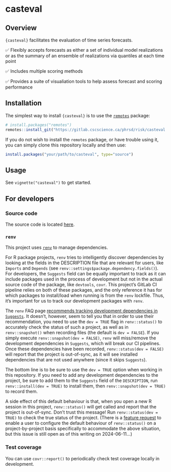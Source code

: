 
<!-- README.md is generated from README.Rmd. Please edit that file and re-build the .md with devtools::build_readme() -->

# casteval

<!-- badges: start -->
<!-- badges: end -->

## Overview

`{casteval}` facilitates the evaluation of time series forecasts.

✅ Flexibly accepts forecasts as either a set of individual model
realizations or as the summary of an ensemble of realizations via
quantiles at each time point

✅ Includes multiple scoring methods

✅ Provides a suite of visualiation tools to help assess forecast and
scoring performance

## Installation

The simplest way to install `{casteval}` is to use the
[`remotes`](https://remotes.r-lib.org/) package:

``` r
# install.packages("remotes")
remotes::install_git("https://gitlab.cscscience.ca/phrsd/risk/casteval.git")
```

If you do not wish to install the `remotes` package, or have trouble
using it, you can simply clone this repository locally and then use:

``` r
install.packages("your/path/to/casteval", type="source")
```

## Usage

See `vignette("casteval")` to get started.

## For developers

### Source code

The source code is located
[here](https://gitlab.cscscience.ca/phrsd/risk/casteval).

### `renv`

This project uses [`renv`](https://rstudio.github.io/renv/index.html) to
manage dependencies.

For R package projects, `renv` tries to intelligently discover
dependencies by looking at the fields in the DESCRIPTION file that are
relevant for users, like `Imports` and `Depends` (see
`renv::settings$package.dependency.fields()`). For developers, the
`Suggests` field can be equally important to track as it can include
packages used in the process of development but not in the actual source
code of the package, like `devtools`, `covr`. This project’s GitLab CI
pipeline relies on both of these packages, and the only reference it has
for which packages to install/load when running is from the `renv`
lockfile. Thus, it’s important for us to track our development packages
with `renv`.

The `renv` FAQ page [recommends tracking development dependencies in
`Suggests`](https://rstudio.github.io/renv/articles/faq.html#how-should-i-handle-development-dependencies).
It doesn’t, however, seem to tell you that in order to use their
recommendation, you need to use the `dev = TRUE` flag in
`renv::status()` to accurately check the status of such a project, as
well as in `renv::snapshot()` when recording files (the default is
`dev = FALSE`). If you simply execute `renv::snapshot(dev = FALSE)`,
`renv` will miss/remove the development dependencies in `Suggests`,
which will break our CI pipelines. Once these dependencies have been
recorded, `renv::status(dev = FALSE)` will report that the project is
out-of-sync, as it will see installed dependencies that are not used
anywhere (since it skips `Suggests`).

The bottom line is to be sure to use the `dev = TRUE` option when
working in this repository. If you need to add any development
dependencies to the project, be sure to add them to the `Suggests` field
of the `DESCRIPTION`, run `renv::install(dev = TRUE)` to install them,
then `renv::snapshot(dev = TRUE)` to record them.

A side effect of this default behaviour is that, when you open a new R
session in this project, `renv::status()` will get called and report
that the project is out-of-sync. Don’t trust this message! Run
`renv::status(dev = TRUE)` to check the true status of the project.
(There is a [feature
request](https://github.com/rstudio/renv/issues/1760) to enable a user
to configure the default behaviour of `renv::status()` on a
project-by-project basis specifically to accommodate the above
situation, but this issue is still open as of this writing on
2024-06-11…)

### Test coverage

You can use `covr::report()` to periodically check test coverage locally
in development.
